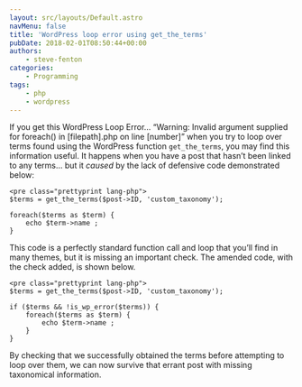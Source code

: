 ```yaml
---
layout: src/layouts/Default.astro
navMenu: false
title: 'WordPress loop error using get_the_terms'
pubDate: 2018-02-01T08:50:44+00:00
authors:
    - steve-fenton
categories:
    - Programming
tags:
    - php
    - wordpress
---
```


If you get this WordPress Loop Error… “Warning: Invalid argument supplied for foreach() in \[filepath\].php on line \[number\]” when you try to loop over terms found using the WordPress function `get_the_terms`, you may find this information useful. It happens when you have a post that hasn’t been linked to any terms… but it *caused* by the lack of defensive code demonstrated below:

```
<pre class="prettyprint lang-php">
$terms = get_the_terms($post->ID, 'custom_taxonomy');

foreach($terms as $term) {
    echo $term->name ;
}
```
This code is a perfectly standard function call and loop that you’ll find in many themes, but it is missing an important check. The amended code, with the check added, is shown below.

```
<pre class="prettyprint lang-php">
$terms = get_the_terms($post->ID, 'custom_taxonomy');

if ($terms && !is_wp_error($terms)) {
    foreach($terms as $term) {
        echo $term->name ;
    }
}
```
By checking that we successfully obtained the terms before attempting to loop over them, we can now survive that errant post with missing taxonomical information.